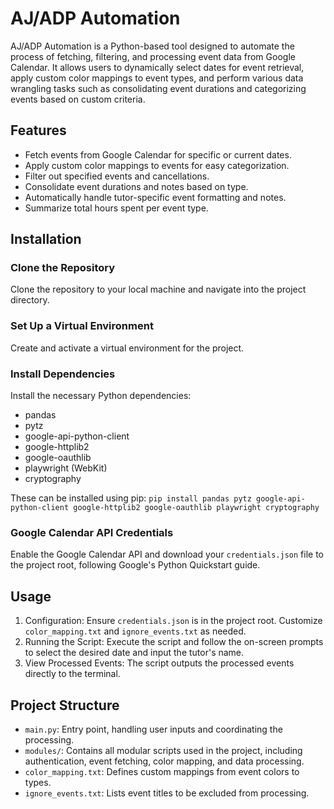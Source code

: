 # AJ/ADP Automation

AJ/ADP Automation is a Python-based tool designed to automate the process of fetching, filtering, and processing event data from Google Calendar. It allows users to dynamically select dates for event retrieval, apply custom color mappings to event types, and perform various data wrangling tasks such as consolidating event durations and categorizing events based on custom criteria.

## Features

- Fetch events from Google Calendar for specific or current dates.
- Apply custom color mappings to events for easy categorization.
- Filter out specified events and cancellations.
- Consolidate event durations and notes based on type.
- Automatically handle tutor-specific event formatting and notes.
- Summarize total hours spent per event type.

## Installation

### Clone the Repository

Clone the repository to your local machine and navigate into the project directory.

### Set Up a Virtual Environment

Create and activate a virtual environment for the project.

### Install Dependencies

Install the necessary Python dependencies:
- pandas
- pytz
- google-api-python-client
- google-httplib2
- google-oauthlib
- playwright (WebKit)
- cryptography

These can be installed using pip:
`pip install pandas pytz google-api-python-client google-httplib2 google-oauthlib playwright cryptography`

### Google Calendar API Credentials

Enable the Google Calendar API and download your `credentials.json` file to the project root, following Google's Python Quickstart guide.

## Usage

1. Configuration: Ensure `credentials.json` is in the project root. Customize `color_mapping.txt` and `ignore_events.txt` as needed.
2. Running the Script: Execute the script and follow the on-screen prompts to select the desired date and input the tutor's name.
3. View Processed Events: The script outputs the processed events directly to the terminal.

## Project Structure

- `main.py`: Entry point, handling user inputs and coordinating the processing.
- `modules/`: Contains all modular scripts used in the project, including authentication, event fetching, color mapping, and data processing.
- `color_mapping.txt`: Defines custom mappings from event colors to types.
- `ignore_events.txt`: Lists event titles to be excluded from processing.